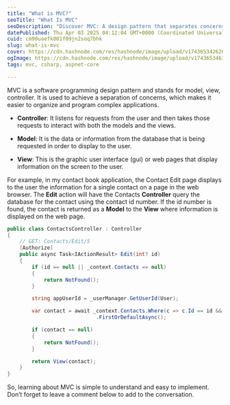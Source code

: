 ```yaml
---
title: "What is MVC?"
seoTitle: "What Is MVC"
seoDescription: "Discover MVC: A design pattern that separates concerns, organizing complex applications with Models, Views, and Controllers for efficient programming"
datePublished: Thu Apr 03 2025 04:12:04 GMT+0000 (Coordinated Universal Time)
cuid: cm90uaefk001f09jn2soq7bhk
slug: what-is-mvc
cover: https://cdn.hashnode.com/res/hashnode/image/upload/v1743653426209/fd9adf48-a7ec-49cb-be59-1605ecebf666.png
ogImage: https://cdn.hashnode.com/res/hashnode/image/upload/v1743653463299/2c22c4e1-71e1-4cc5-b310-8119da56c099.png
tags: mvc, csharp, aspnet-core

---
```


MVC is a software programming design pattern and stands for model, view, controller. It is used to achieve a separation of concerns, which makes it easier to organize and program complex applications.

* **Controller**: It listens for requests from the user and then takes those requests to interact with both the models and the views.
    
* **Model**: It is the data or information from the database that is being requested in order to display to the user.
    
* **View**: This is the graphic user interface (gui) or web pages that display information on the screen to the user.
    
For example, in my contact book application, the Contact Edit page displays to the user the information for a single contact on a page in the web browser. The **Edit** action will have the Contacts **Controller** query the database for the contact using the contact id number. If the id number is found, the contact is returned as a **Model** to the **View** where information is displayed on the web page.

```csharp
public class ContactsController : Controller
{
	// GET: Contacts/Edit/5
	[Authorize]
	public async Task<IActionResult> Edit(int? id)
	{
		if (id == null || _context.Contacts == null)
		{
			return NotFound();
		}

		string appUserId = _userManager.GetUserId(User);

		var contact = await _context.Contacts.Where(c => c.Id == id && c.AppUserID == appUserId)
						     .FirstOrDefaultAsync();

		if (contact == null)
		{
			return NotFound();
		}

		return View(contact);
	}
}
```

So, learning about MVC is simple to understand and easy to implement. Don’t forget to leave a comment below to add to the conversation.